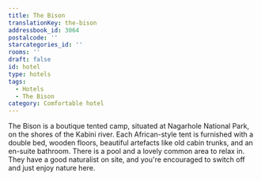 ```yaml
---
title: The Bison
translationKey: the-bison
addressbook_id: 3064
postalcode: ''
starcategories_id: ''
rooms: ''
draft: false
id: hotel
type: hotels
tags:
  - Hotels
  - The Bison
category: Comfortable hotel
---
```

The Bison is a boutique tented camp, situated at Nagarhole National Park, on the shores of the Kabini river. Each African-style tent is furnished with a double bed, wooden floors, beautiful artefacts like old cabin trunks, and an en-suite bathroom. There is a pool and a lovely common area to relax in. They have a good naturalist on site, and you're encouraged to switch off and just enjoy nature here.